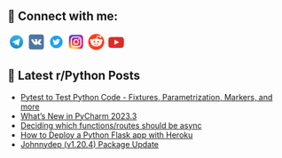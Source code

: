 ## 🔎 Connect with me:
[<img src="https://github.com/bullbesh/bullbesh/blob/main/images/Telegram.png" width="32" height="32" />](https://t.me/bullbesh)
[<img src="https://github.com/bullbesh/bullbesh/blob/main/images/VK.png" width="32" height="32" />](https://vk.com/bullbesh)
[<img src="https://github.com/bullbesh/bullbesh/blob/main/images/Twitter.png" width="32" height="32" />](https://twitter.com/bullbesh1)
[<img src="https://github.com/bullbesh/bullbesh/blob/main/images/Instagram.png" width="32" height="32" />](https://www.instagram.com/bullbesh)
[<img src="https://github.com/bullbesh/bullbesh/blob/main/images/Reddit.png" width="32" height="32" />](https://www.reddit.com/user/bullbesh)
[<img src="https://github.com/bullbesh/bullbesh/blob/main/images/YouTube.png" width="32" height="32" />](https://www.youtube.com/channel/UCtfjRs6uzgq5mfm8S06WTcg)

## 📕 Latest r/Python Posts
<!-- BLOG-POST-LIST:START -->
- [Pytest to Test Python Code - Fixtures, Parametrization, Markers, and more](https://www.reddit.com/r/Python/comments/18c7th3/pytest_to_test_python_code_fixtures/)
- [What’s New in PyCharm 2023.3](https://www.reddit.com/r/Python/comments/18c7btw/whats_new_in_pycharm_20233/)
- [Deciding which functions/routes should be async](https://www.reddit.com/r/Python/comments/18c679a/deciding_which_functionsroutes_should_be_async/)
- [How to Deploy a Python Flask app with Heroku](https://www.reddit.com/r/Python/comments/18c5oe0/how_to_deploy_a_python_flask_app_with_heroku/)
- [Johnnydep &lpar;v1.20.4&rpar; Package Update](https://www.reddit.com/r/Python/comments/18bzixi/johnnydep_v1204_package_update/)
<!-- BLOG-POST-LIST:END -->
